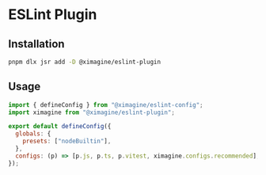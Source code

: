 # ESLint Plugin

## Installation

```bash
pnpm dlx jsr add -D @ximagine/eslint-plugin
```

## Usage

```javascript
import { defineConfig } from "@ximagine/eslint-config";
import ximagine from "@ximagine/eslint-plugin";

export default defineConfig({
  globals: {
    presets: ["nodeBuiltin"],
  },
  configs: (p) => [p.js, p.ts, p.vitest, ximagine.configs.recommended],
});
```
